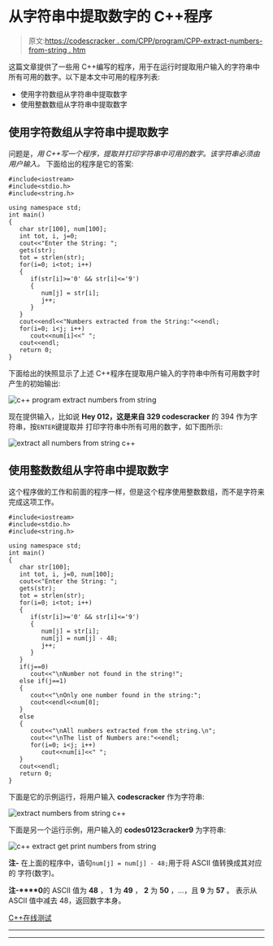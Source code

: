 # 从字符串中提取数字的 C++程序

> 原文:[https://codescracker . com/CPP/program/CPP-extract-numbers-from-string . htm](https://codescracker.com/cpp/program/cpp-extract-numbers-from-string.htm)

这篇文章提供了一些用 C++编写的程序，用于在运行时提取用户输入的字符串中所有可用的数字。以下是本文中可用的程序列表:

*   使用字符数组从字符串中提取数字
*   使用整数数组从字符串中提取数字

## 使用字符数组从字符串中提取数字

问题是，*用 C++写一个程序，提取并打印字符串中可用的数字。该字符串必须由用户输入。* 下面给出的程序是它的答案:

```
#include<iostream>
#include<stdio.h>
#include<string.h>

using namespace std;
int main()
{
   char str[100], num[100];
   int tot, i, j=0;
   cout<<"Enter the String: ";
   gets(str);
   tot = strlen(str);
   for(i=0; i<tot; i++)
   {
      if(str[i]>='0' && str[i]<='9')
      {
         num[j] = str[i];
         j++;
      }
   }
   cout<<endl<<"Numbers extracted from the String:"<<endl;
   for(i=0; i<j; i++)
      cout<<num[i]<<" ";
   cout<<endl;
   return 0;
}
```

下面给出的快照显示了上述 C++程序在提取用户输入的字符串中所有可用数字时产生的初始输出:

![c++ program extract numbers from string](../Images/3be9a42045e1d8bb69cf1637fe4814e3.png)

现在提供输入，比如说 **Hey 012，这是来自 329 codescracker** 的 394 作为字符串，按`ENTER`键提取并 打印字符串中所有可用的数字，如下图所示:

![extract all numbers from string c++](../Images/033f7ad241a33ced05b4b4d9e992adf4.png)

## 使用整数数组从字符串中提取数字

这个程序做的工作和前面的程序一样，但是这个程序使用整数数组，而不是字符来完成这项工作。

```
#include<iostream>
#include<stdio.h>
#include<string.h>

using namespace std;
int main()
{
   char str[100];
   int tot, i, j=0, num[100];
   cout<<"Enter the String: ";
   gets(str);
   tot = strlen(str);
   for(i=0; i<tot; i++)
   {
      if(str[i]>='0' && str[i]<='9')
      {
         num[j] = str[i];
         num[j] = num[j] - 48;
         j++;
      }
   }
   if(j==0)
      cout<<"\nNumber not found in the string!";
   else if(j==1)
   {
      cout<<"\nOnly one number found in the string:";
      cout<<endl<<num[0];
   }
   else
   {
      cout<<"\nAll numbers extracted from the string.\n";
      cout<<"\nThe list of Numbers are:"<<endl;
      for(i=0; i<j; i++)
         cout<<num[i]<<" ";
   }
   cout<<endl;
   return 0;
}
```

下面是它的示例运行，将用户输入 **codescracker** 作为字符串:

![extract numbers from string c++](../Images/ceee25cebc5d60f51f75c4b335fe5853.png)

下面是另一个运行示例，用户输入的 **codes0123cracker9** 为字符串:

![c++ extract get print numbers from string](../Images/d87dfb43c62b4454014bcba310a51d10.png)

**注-** 在上面的程序中，语句`num[j] = num[j] - 48;`用于将 ASCII 值转换成其对应的 字符(数字)。

**注-****0**的 ASCII 值为 **48** ， **1** 为 **49** ， **2** 为 **50** ，...，且 **9** 为 **57** 。 表示从 ASCII 值中减去 48，返回数字本身。

[C++在线测试](/exam/showtest.php?subid=3)

* * *

* * *